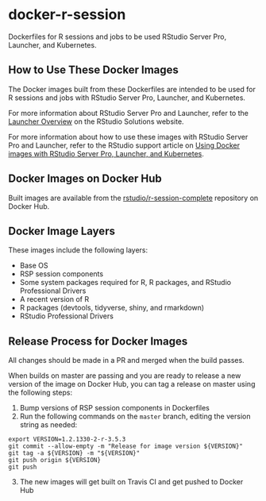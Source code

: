 # docker-r-session
Dockerfiles for R sessions and jobs to be used RStudio Server Pro, Launcher, and
Kubernetes.

## How to Use These Docker Images

The Docker images built from these Dockerfiles are intended to be used for R
sessions and jobs with RStudio Server Pro, Launcher, and Kubernetes.

For more information about RStudio Server Pro and Launcher, refer to the
[Launcher Overview](https://solutions.rstudio.com/launcher/overview/) on the
RStudio Solutions website.

For more information about how to use these images with RStudio Server Pro and
Launcher, refer to the RStudio support article on [Using Docker images with
RStudio Server Pro, Launcher, and
Kubernetes](https://support.rstudio.com/hc/en-us/articles/360019253393-Using-Docker-images-with-RStudio-Server-Pro-Launcher-and-Kubernetes).

## Docker Images on Docker Hub

Built images are available from the
[rstudio/r-session-complete](https://hub.docker.com/r/rstudio/r-session-complete)
repository on Docker Hub.

## Docker Image Layers

These images include the following layers:

* Base OS
* RSP session components
* Some system packages required for R, R packages, and RStudio Professional
  Drivers
* A recent version of R
* R packages (devtools, tidyverse, shiny, and rmarkdown)
* RStudio Professional Drivers

## Release Process for Docker Images

All changes should be made in a PR and merged when the build passes.

When builds on master are passing and you are ready to release a new version of
the image on Docker Hub, you can tag a release on master using the following
steps:

1. Bump versions of RSP session components in Dockerfiles
2. Run the following commands on the `master` branch, editing the version string
   as needed:

```
export VERSION=1.2.1330-2-r-3.5.3
git commit --allow-empty -m "Release for image version ${VERSION}"
git tag -a ${VERSION} -m "${VERSION}"
git push origin ${VERSION}
git push
```

3. The new images will get built on Travis CI and get pushed to Docker Hub
